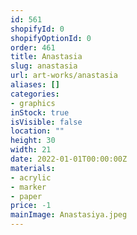 ```yaml
---
id: 561
shopifyId: 0
shopifyOptionId: 0
order: 461
title: Anastasia
slug: anastasia
url: art-works/anastasia
aliases: []
categories:
- graphics
inStock: true
isVisible: false
location: ""
height: 30
width: 21
date: 2022-01-01T00:00:00Z
materials:
- acrylic
- marker
- paper
price: -1
mainImage: Anastasiya.jpeg
---
```

